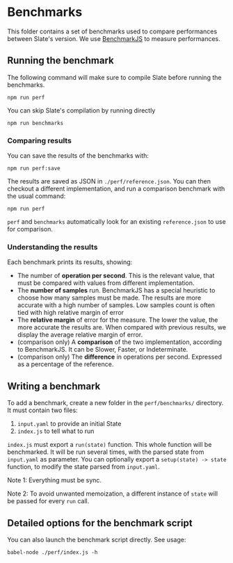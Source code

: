 # Benchmarks

This folder contains a set of benchmarks used to compare performances between Slate's version. We use [BenchmarkJS](https://benchmarkjs.com/) to measure performances.

## Running the benchmark

The following command will make sure to compile Slate before running the benchmarks.

```
npm run perf
```

You can skip Slate's compilation by running directly

```
npm run benchmarks
```

### Comparing results

You can save the results of the benchmarks with:

```shell
npm run perf:save
```

The results are saved as JSON in `./perf/reference.json`. You can then checkout a different implementation, and run a comparison benchmark with the usual command:

```
npm run perf
```

`perf` and `benchmarks` automatically look for an existing `reference.json` to use for comparison.

### Understanding the results

Each benchmark prints its results, showing:
- The number of **operation per second**. This is the relevant value, that must be compared with values from different implementation.
- The **number of samples** run. BenchmarkJS has a special heuristic to choose how many samples must be made. The results are more accurate with a high number of samples. Low samples count is often tied with high relative margin of error
- The **relative margin** of error for the measure. The lower the value, the more accurate the results are. When compared with previous results, we display the average relative margin of error.
- (comparison only) A **comparison** of the two implementation, according to BenchmarkJS. It can be Slower, Faster, or Indeterminate.
- (comparison only) The **difference** in operations per second. Expressed as a percentage of the reference.

## Writing a benchmark

To add a benchmark, create a new folder in the `perf/benchmarks/` directory. It must contain two files:

1. `input.yaml` to provide an initial State
2. `index.js` to tell what to run

`index.js` must export a `run(state)` function. This whole function will be benchmarked. It will be run several times, with the parsed state from `input.yaml` as parameter. You can optionally export a `setup(state) -> state` function, to modify the state parsed from `input.yaml`.

Note 1: Everything must be sync.

Note 2: To avoid unwanted memoization, a different instance of `state` will be passed for every `run` call.

## Detailed options for the benchmark script

You can also launch the benchmark script directly. See usage:

``` shell
babel-node ./perf/index.js -h
```
